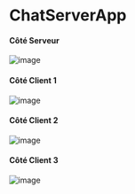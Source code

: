 # ChatServerApp
#### Côté Serveur  
![image](https://user-images.githubusercontent.com/102111459/160023012-2f09f8d4-fa10-44dc-8d37-6d4a2e2de5b7.png)
#### Côté Client 1  
![image](https://user-images.githubusercontent.com/102111459/160023056-bc265166-67b2-49d2-82e3-0758e6a5f779.png)
#### Côté Client 2  
![image](https://user-images.githubusercontent.com/102111459/160023080-76c6207a-b30e-4f06-9139-4ea689a600a0.png)
#### Côté Client 3  
![image](https://user-images.githubusercontent.com/102111459/160023104-a853d143-61a2-4e45-b1dd-cb5f3dda5fca.png)
